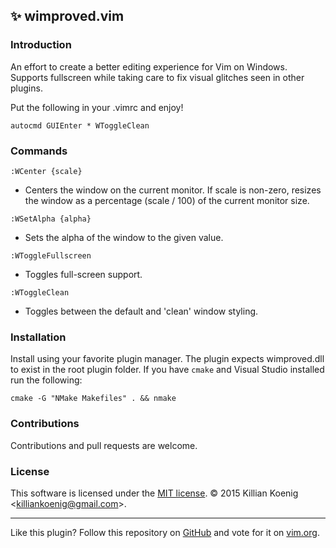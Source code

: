 ## :sparkles: wimproved.vim

### Introduction
An effort to create a better editing experience for Vim on Windows.<br>
Supports fullscreen while taking care to fix visual glitches seen in
other plugins.

Put the following in your .vimrc and enjoy!

    autocmd GUIEnter * WToggleClean

### Commands
`:WCenter {scale}`
  - Centers the window on the current monitor.  If scale is non-zero, resizes<br>
    the window as a percentage (scale / 100) of the current monitor size.

`:WSetAlpha {alpha}`
  - Sets the alpha of the window to the given value.

`:WToggleFullscreen`
  - Toggles full-screen support.

`:WToggleClean`
  - Toggles between the default and 'clean' window styling.

### Installation
Install using your favorite plugin manager.  The plugin expects wimproved.dll to exist in the root plugin folder.
If you have `cmake` and Visual Studio installed run the following:

```
cmake -G "NMake Makefiles" . && nmake
```

### Contributions
Contributions and pull requests are welcome.

### License

This software is licensed under the [MIT license](http://en.wikipedia.org/wiki/MIT_License).
© 2015 Killian Koenig &lt;<killiankoenig@gmail.com>&gt;.

------
Like this plugin? Follow this repository on
[GitHub](https://github.com/kkoenig/wimproved.vim) and vote for it on
[vim.org](http://www.vim.org/scripts/script.php?script_id=5265).  

